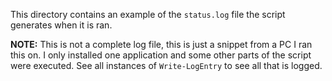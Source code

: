 This directory contains an example of the `status.log` file the script generates when it is ran.

__NOTE:__ This is not a complete log file, this is just a snippet from a PC I ran this on. I only installed one application and some other parts of the script were executed. See all instances of `Write-LogEntry` to see all that is logged.